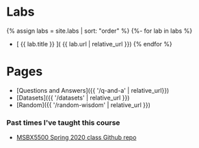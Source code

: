 ---
---

# Labs

{% assign labs = site.labs | sort: "order" %}
{%- for lab in labs %}
   * [ {{ lab.title }} ]( {{ lab.url | relative_url }})
{% endfor %}

# Pages

* [Questions and Answers]({{ '/q-and-a' | relative_url}})
* [Datasets]({{ '/datasets' | relative_url }})
* [Random]({{ '/random-wisdom' | relative_url }})

### Past times I've taught this course

- [MSBX5500 Spring 2020 class Github repo](https://github.com/deargle-classes/msbx5500-spring-2020)

